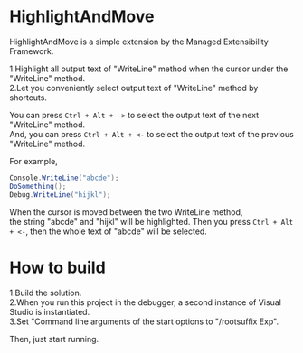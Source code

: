 HighlightAndMove
================

HighlightAndMove is a simple extension by the Managed Extensibility Framework.

1.Highlight all output text of "WriteLine" method when the cursor under the "WriteLine" method.  
2.Let you conveniently select output text of "WriteLine" method by shortcuts.

You can press `Ctrl + Alt + ->` to select the output text of the next "WriteLine" method.  
And, you can press `Ctrl + Alt + <-` to select the output text of the previous "WriteLine" method.

For example,
```C#
Console.WriteLine("abcde");
DoSomething();
Debug.WriteLine("hijkl");
```
When the cursor is moved between the two WriteLine method,  
the string "abcde" and "hijkl" will be highlighted.
Then you press `Ctrl + Alt + <-`, then the whole text of "abcde" will be selected.

# How to build

1.Build the solution.  
2.When you run this project in the debugger, a second instance of Visual Studio is instantiated.  
3.Set "Command line arguments of the start options to "/rootsuffix Exp".  

Then, just start running.  
